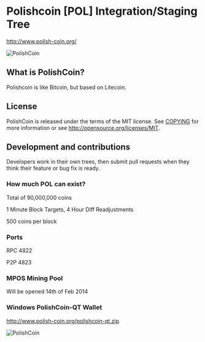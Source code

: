 ﻿# Polishcoin [POL] Integration/Staging Tree

http://www.polish-coin.org/

![PolishCoin](http://www.polish-coin.org/media/logo_big_polishcoin_350.png)


## What is PolishCoin?
Polishcoin is like Bitcoin, but based on Litecoin.

## License
PolishCoin is released under the terms of the MIT license. See [COPYING](COPYING)
for more information or see http://opensource.org/licenses/MIT.

## Development and contributions
Developers work in their own trees, then submit pull requests when they think
their feature or bug fix is ready.

### How much POL can exist?
Total of 90,000,000 coins

1 Minute Block Targets, 4 Hour Diff Readjustments

500 coins per block

### Ports

RPC 4822

P2P 4823


### MPOS Mining Pool

Will be opened 14th of Feb 2014

### Windows PolishCoin-QT Wallet

http://www.polish-coin.org/polishcoin-qt.zip

![PolishCoin](http://www.polish-coin.org/media/logo_big_polishcoin_350.png)
